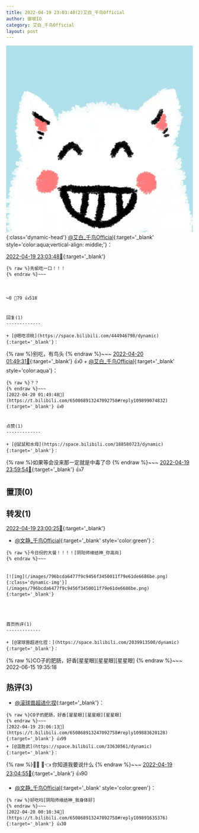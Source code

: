 ```yaml
---
title: 2022-04-19 23:03:48(2)艾白_千鸟Official
author: 御坂IO
category: 艾白_千鸟Official
layout: post
---
```


![img](/images/9ae8b9445fd0665cc014d9080156a45271be73c6.jpg){:class='dynamic-head'}
[@艾白_千鸟Official](https://space.bilibili.com/334537711/dynamic){:target='_blank' style='color:aqua;vertical-align: middle;'}：

[2022-04-19 23:03:48🔗](https://t.bilibili.com/650868913247092758){:target='_blank'}

~~~
{% raw %}先偷吃一口！！！
{% endraw %}~~~



↪️0 💬79 👍518


回复(1)
-------------

+ [@嗯吃凉桃](https://space.bilibili.com/444946798/dynamic){:target='_blank'}：
~~~
{% raw %}别吃，有鸟头
{% endraw %}~~~
[2022-04-20 01:49:31🔗](https://t.bilibili.com/650868913247092758#reply109899144960){:target='_blank'} 👍0
    + [@艾白_千鸟Official](https://space.bilibili.com/334537711/dynamic){:target='_blank' style='color:aqua'}：
~~~
{% raw %}？？
{% endraw %}~~~
[2022-04-20 01:49:48🔗](https://t.bilibili.com/650868913247092758#reply109899074832){:target='_blank'} 👍0


点赞(1)
-------------

+ [@鼠鼠和水母](https://space.bilibili.com/188580723/dynamic){:target='_blank'}：
~~~
{% raw %}如果等会没来那一定就是中毒了😞
{% endraw %}~~~
[2022-04-19 23:59:54🔗](https://t.bilibili.com/650868913247092758#reply109890362480){:target='_blank'} 👍7


置顶(0)
-------------



转发(1)
-------------

[2022-04-19 23:00:25🔗](https://t.bilibili.com/650868041354051587){:target='_blank'}
+ [@文静_千鸟Official](https://space.bilibili.com/667526012/dynamic){:target='_blank' style='color:green'}：
~~~
{% raw %}今日份的大餐！！！！[阴阳师缘结神_你高尚]
{% endraw %}~~~


[![img](/images/796bcda6477f9c9456f3450011f79e61de6686be.png){:class='dynamic-img'}](/images/796bcda6477f9c9456f3450011f79e61de6686be.png){:target='_blank'}




首页热评(1)
-------------

+ [@滚球兽超进化捏：](https://space.bilibili.com/2039913500/dynamic){:target='_blank'}：
~~~
{% raw %}CO子的肥肠，好香[星星眼][星星眼][星星眼]
{% endraw %}~~~
2022-06-15 19:35:18


热评(3)
-------------

+ [@滚球兽超进化捏](https://space.bilibili.com/2039913500/dynamic){:target='_blank'}：
~~~
{% raw %}CO子的肥肠，好香[星星眼][星星眼][星星眼]
{% endraw %}~~~
[2022-04-19 23:06:13🔗](https://t.bilibili.com/650868913247092758#reply109883620128){:target='_blank'} 👍99
+ [@温胜武](https://space.bilibili.com/33630561/dynamic){:target='_blank'}：
~~~
{% raw %}👊😔
📱👈
你知道我要说什么
{% endraw %}~~~
[2022-04-19 23:04:55🔗](https://t.bilibili.com/650868913247092758#reply109883403696){:target='_blank'} 👍90
+ [@文静_千鸟Official](https://space.bilibili.com/667526012/dynamic){:target='_blank' style='color:green'}：
~~~
{% raw %}好吃吗[阴阳师缘结神_我身体好]
{% endraw %}~~~
[2022-04-20 00:10:34🔗](https://t.bilibili.com/650868913247092758#reply109891635376){:target='_blank'} 👍30


